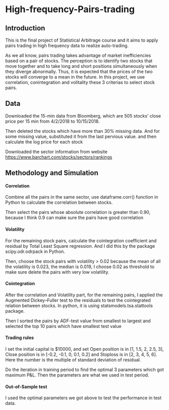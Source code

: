 # High-frequency-Pairs-trading
## Introduction
This is the final project of Statistical Arbitrage course and it aims to apply pairs trading in high frequency data to realize auto-trading.

As we all know, pairs trading takes advantage of market inefficiencies based on a pair of stocks. The perception is to identify two stocks that move together and to take long and short positions simultaneously when they diverge abnormally. Thus, it is expected that the prices of the two stocks will converge to a mean in the future. In this project, we use correlation, conintegration and volitality these 3 criterias to select stock pairs.

## Data
Downloaded the 15-min data from Bloomberg, which are 505 stocks’ close price per 15 min from 4/2/2018 to 10/15/2018. 

Then deleted the stocks which have more than 30% missing data. And for some missing value, substituted it from the last pervious value.
and then calculate the log price for each stock

Downloaded the sector information from website https://www.barchart.com/stocks/sectors/rankings

## Methodology and Simulation
#### Correlation
Combine all the pairs in the same sector, use dataframe.corr() function in Python to calculate the correlation between stocks. 

Then select the pairs whose absolute correlation is greater than 0.90, because I think 0.9 can make sure the pairs have good correlation
#### Volatility
For the remaining stock pairs, calculate the cointegration coefficient and residual by Total Least Square regression. And I did this by the package scipy.odr.odrpack in Python. 

Then, choose the stock pairs with volatility > 0.02 because the mean of all the volatility is 0.023, the median is 0.019, I choose 0.02 as threshold to make sure delete the pairs with very low volatility.
#### Cointegration
After the correlation and Volatility part, for the remaining pairs, I applied the Augmented Dickey–Fuller test to the residuals to test the cointegrated relation between stocks. In python, it is using statsmodels.tsa.stattools package.

Then I sorted the pairs by ADF-test value from smallest to largest and selected the top 10 pairs which have smallest test value
#### Trading rules
I set the initial capital is $10000, and set Open position is in [1, 1.5, 2, 2.5, 3], Close position is in [-0.2, -0.1, 0, 0.1, 0.2] and Stoploss is in [2, 3, 4, 5, 6]. Here the number is the multiple of standard deviation of residual.

Do the iteration in training period to find the optimal 3 parameters which got maximum P&L. Then the parameters are what we used in test period.

#### Out-of-Sample test
I used the optimal parameters we got above to test the performance in test data.
